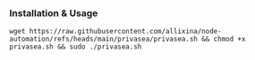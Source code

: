 
### Installation & Usage 

```
wget https://raw.githubusercontent.com/allixina/node-automation/refs/heads/main/privasea/privasea.sh && chmod +x privasea.sh && sudo ./privasea.sh
```
